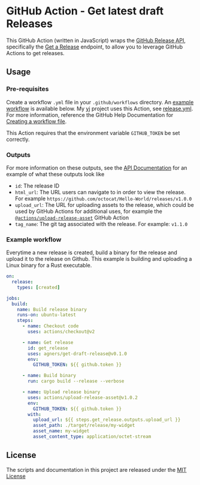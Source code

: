 # GitHub Action - Get latest draft Releases

This GitHub Action (written in JavaScript) wraps the [GitHub Release API](https://developer.github.com/v3/repos/releases/), specifically the [Get a Release](https://developer.github.com/v3/repos/releases/#create-a-release) endpoint, to allow you to leverage GitHub Actions to get releases.

## Usage

### Pre-requisites

Create a workflow `.yml` file in your `.github/workflows` directory. An [example workflow](#example-workflow) is available below. My [yj](https://github.com/bruceadams/yj) project uses this Action, see [release.yml](https://github.com/bruceadams/yj/blob/main/.github/workflows/release.yml). For more information, reference the GitHub Help Documentation for [Creating a workflow file](https://help.github.com/en/articles/configuring-a-workflow#creating-a-workflow-file).

This Action requires that the environment variable `GITHUB_TOKEN` be set correctly.

### Outputs

For more information on these outputs, see the [API Documentation](https://developer.github.com/v3/repos/releases/#response-4) for an example of what these outputs look like

- `id`: The release ID
- `html_url`: The URL users can navigate to in order to view the release. For example `https://github.com/octocat/Hello-World/releases/v1.0.0`
- `upload_url`: The URL for uploading assets to the release, which could be used by GitHub Actions for additional uses, for example the [`@actions/upload-release-asset`](https://www.github.com/actions/upload-release-asset) GitHub Action
- `tag_name`: The git tag associated with the release. For example: `v1.1.0`

### Example workflow

Everytime a new release is created, build a binary for the release and upload it to the release on Github. This example is building and uploading a Linux binary for a Rust executable.

```yaml
on:
  release:
    types: [created]

jobs:
  build:
    name: Build release binary
    runs-on: ubuntu-latest
    steps:
      - name: Checkout code
        uses: actions/checkout@v2

      - name: Get release
        id: get_release
        uses: agners/get-draft-release@v0.1.0
        env:
          GITHUB_TOKEN: ${{ github.token }}

      - name: Build binary
        run: cargo build --release --verbose

      - name: Upload release binary
        uses: actions/upload-release-asset@v1.0.2
        env:
          GITHUB_TOKEN: ${{ github.token }}
        with:
          upload_url: ${{ steps.get_release.outputs.upload_url }}
          asset_path: ./target/release/my-widget
          asset_name: my-widget
          asset_content_type: application/octet-stream
```

## License

The scripts and documentation in this project are released under the [MIT License](LICENSE)
